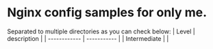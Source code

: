 # Nginx config samples for only me.

Separated to multiple directories as you can check below:
| Level | description |
| ------------ | ----------- |
| Intermediate | |

